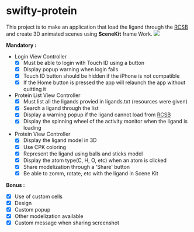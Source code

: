 # swifty-protein
 This project is to make an application that load the ligand through the [RCSB](https://www.rcsb.org/) and create 3D animated scenes using **SceneKit** frame Work.
![](swiftproteinex.gif)

**Mandatory :**
- Login View Controller
  - [X] Must be able to login with Touch ID using a button
  - [X] Display popup warning when login fails
  - [X] Touch ID button should be hidden if the iPhone is not compatible
  - [X] If the Home button is pressed the app will relaunch the app without quitting it
- Protein List View Controller
  - [X] Must list all the ligands provied in ligands.txt (resources were given)
  - [X] Search a ligand through the list
  - [X] Display a warning popup if the ligand cannot load from [RCSB](https://www.rcsb.org/)
  - [X] Display the spinning wheel of the activity monitor when the ligand is loading
- Protein View Controller
  - [X] Display the ligand model in 3D
  - [X] Use CPK coloring
  - [X] Represent the ligand using balls and sticks model
  - [X] Display the atom type(C, H, O, etc) when an atom is clicked
  - [X] Share modelization through a 'Share' button
  - [X] Be able to zomm, rotate, etc with the ligand in Scene Kit

**Bonus :**
- [X] Use of custom cells
- [X] Design
- [X] Custom popup
- [X] Other modelization available
- [X] Custom message when sharing screenshot
